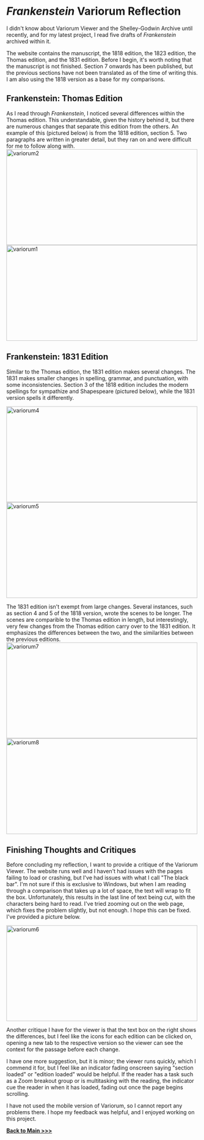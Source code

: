 # *Frankenstein* Variorum Reflection

I didn't know about Variorum Viewer and the Shelley-Godwin Archive until recently, and for my latest project, I read five drafts of *Frankenstein* archived within it.

The website contains the manuscript, the 1818 edition, the 1823 edition, the Thomas edition, and the 1831 edition. Before I begin, it's worth noting that the manuscript is not finished. Section 7 onwards has been published, but the previous sections have not been translated as of the time of writing this. I am also using the 1818 version as a base for my comparisons.

## **Frankenstein**: Thomas Edition
As I read through *Frankenstein*, I noticed several differences within the Thomas edition. This understandable, given the history behind it, but there are numerous changes that separate this edition from the others. An example of this (pictured below) is from the 1818 edition, section 5. Two paragraphs are written in greater detail, but they ran on and were difficult for me to follow along with.
<img src="schoolpics/variorum2.png" alt="variorum2" height="250" width="500"> <img src="schoolpics/variorum1.png" alt="variorum1" height="250" width="500">

## **Frankenstein**: 1831 Edition
Similar to the Thomas edition, the 1831 edition makes several changes. The 1831 makes smaller changes in spelling, grammar, and punctuation, with some inconsistencies. Section 3 of the 1818 edition includes the modern spellings for sympathize and Shapespeare (pictured below), while the 1831 version spells it differently. 

<img src="schoolpics/variorum4.png" alt="variorum4" height="250" width="500"> <img src="schoolpics/variorum5.png" alt="variorum5" height="250" width="500">

The 1831 edition isn't exempt from large changes. Several instances, such as section 4 and 5 of the 1818 version, wrote the scenes to be longer. The scenes are comparible to the Thomas edition in length, but interestingly, very few changes from the Thomas edition carry over to the 1831 edition. It emphasizes the differences between the two, and the similarities between the previous editions.
<img src="schoolpics/variorum7.png" alt="variorum7" height="250" width="500"> <img src="schoolpics/variorum8.png" alt="variorum8" height="250" width="500"> 

## Finishing Thoughts and Critiques

Before concluding my reflection, I want to provide a critique of the Variorum Viewer. The website runs well and I haven't had issues with the pages failing to load or crashing, but I've had issues with what I call "The black bar". I'm not sure if this is exclusive to Windows, but when I am reading through a comparison that takes up a lot of space, the text will wrap to fit the box. Unfortunately, this results in the last line of text being cut, with the characters being hard to read. I've tried zooming out on the web page, which fixes the problem slightly, but not enough. I hope this can be fixed. I've provided a picture below.

<img src="schoolpics/variorum6.png" alt="variorum6" height="250" width="500">

Another critique I have for the viewer is that the text box on the right shows the differences, but I feel like the icons for each edition can be clicked on, opening a new tab to the respective version so the viewer can see the context for the passage before each change. 

I have one more suggestion, but it is minor; the viewer runs quickly, which I commend it for, but I feel like an indicator fading onscreen saying "section loaded" or "edition loaded" would be helpful. If the reader has a task such as a Zoom breakout group or is multitasking with the reading, the indicator cue the reader in when it has loaded, fading out once the page begins scrolling.

I have not used the mobile version of Variorum, so I cannot report any problems there. I hope my feedback was helpful, and I enjoyed working on this project.


**[Back to Main >>>](https://arrowarchive.github.io/The-Arrowarchive/index)**

